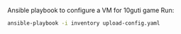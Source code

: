 Ansible playbook to configure a VM for 10guti game
Run:
```bash
ansible-playbook -i inventory upload-config.yaml
```
